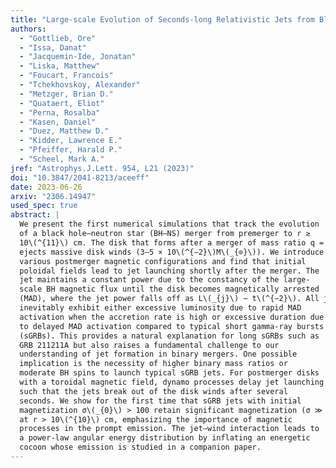```yaml
---
title: "Large-scale Evolution of Seconds-long Relativistic Jets from Black Hole–Neutron Star Mergers"
authors:
  - "Gottlieb, Ore"
  - "Issa, Danat"
  - "Jacquemin-Ide, Jonatan"
  - "Liska, Matthew"
  - "Foucart, Francois"
  - "Tchekhovskoy, Alexander"
  - "Metzger, Brian D."
  - "Quataert, Eliot"
  - "Perna, Rosalba"
  - "Kasen, Daniel"
  - "Duez, Matthew D."
  - "Kidder, Lawrence E."
  - "Pfeiffer, Harald P."
  - "Scheel, Mark A."
jref: "Astrophys.J.Lett. 954, L21 (2023)"
doi: "10.3847/2041-8213/aceeff"
date: 2023-06-26
arxiv: "2306.14947"
used_spec: true
abstract: |
  We present the first numerical simulations that track the evolution
  of a black hole–neutron star (BH–NS) merger from premerger to r ≳
  10\(^{11}\) cm. The disk that forms after a merger of mass ratio q = 2
  ejects massive disk winds (3–5 × 10\(^{−2}\)M\(_{⊙}\)). We introduce
  various postmerger magnetic configurations and find that initial
  poloidal fields lead to jet launching shortly after the merger. The
  jet maintains a constant power due to the constancy of the large-
  scale BH magnetic flux until the disk becomes magnetically arrested
  (MAD), where the jet power falls off as L\(_{j}\) ∼ t\(^{−2}\). All jets
  inevitably exhibit either excessive luminosity due to rapid MAD
  activation when the accretion rate is high or excessive duration due
  to delayed MAD activation compared to typical short gamma-ray bursts
  (sGRBs). This provides a natural explanation for long sGRBs such as
  GRB 211211A but also raises a fundamental challenge to our
  understanding of jet formation in binary mergers. One possible
  implication is the necessity of higher binary mass ratios or
  moderate BH spins to launch typical sGRB jets. For postmerger disks
  with a toroidal magnetic field, dynamo processes delay jet launching
  such that the jets break out of the disk winds after several
  seconds. We show for the first time that sGRB jets with initial
  magnetization σ\(_{0}\) > 100 retain significant magnetization (σ ≫ 1)
  at r > 10\(^{10}\) cm, emphasizing the importance of magnetic
  processes in the prompt emission. The jet–wind interaction leads to
  a power-law angular energy distribution by inflating an energetic
  cocoon whose emission is studied in a companion paper.
---
```

